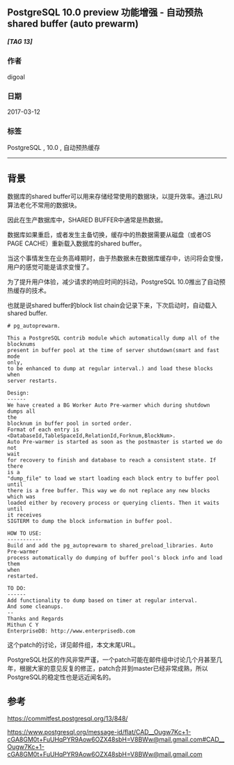 ## PostgreSQL 10.0 preview 功能增强 - 自动预热shared buffer (auto prewarm)  
##### [TAG 13]
                          
### 作者                                                                       
digoal                     
                            
### 日期                       
2017-03-12                      
                        
### 标签                     
PostgreSQL , 10.0 , 自动预热缓存  
                          
----                    
                             
## 背景              
数据库的shared buffer可以用来存储经常使用的数据块，以提升效率。通过LRU算法老化不常用的数据块。  
  
因此在生产数据库中，SHARED BUFFER中通常是热数据。  
  
数据库如果重启，或者发生主备切换，缓存中的热数据需要从磁盘（或者OS PAGE CACHE）重新载入数据库的shared buffer。  
  
当这个事情发生在业务高峰期时，由于热数据未在数据库缓存中，访问将会变慢，用户的感觉可能是请求变慢了。  
  
为了提升用户体验，减少请求的响应时间的抖动，PostgreSQL 10.0推出了自动预热缓存的技术。  
  
也就是说shared buffer的block list chain会记录下来，下次启动时，自动载入shared buffer.  
  
```  
# pg_autoprewarm.  
  
This a PostgreSQL contrib module which automatically dump all of the  
blocknums  
present in buffer pool at the time of server shutdown(smart and fast mode  
only,  
to be enhanced to dump at regular interval.) and load these blocks when  
server restarts.  
  
Design:  
------  
We have created a BG Worker Auto Pre-warmer which during shutdown dumps all  
the  
blocknum in buffer pool in sorted order.  
Format of each entry is  
<DatabaseId,TableSpaceId,RelationId,Forknum,BlockNum>.  
Auto Pre-warmer is started as soon as the postmaster is started we do not  
wait  
for recovery to finish and database to reach a consistent state. If there  
is a  
"dump_file" to load we start loading each block entry to buffer pool until  
there is a free buffer. This way we do not replace any new blocks which was  
loaded either by recovery process or querying clients. Then it waits until  
it receives  
SIGTERM to dump the block information in buffer pool.  
  
HOW TO USE:  
-----------  
Build and add the pg_autoprewarm to shared_preload_libraries. Auto  
Pre-warmer  
process automatically do dumping of buffer pool's block info and load them  
when  
restarted.  
  
TO DO:  
------  
Add functionality to dump based on timer at regular interval.  
And some cleanups.  
--   
Thanks and Regards  
Mithun C Y  
EnterpriseDB: http://www.enterprisedb.com  
```  
  
这个patch的讨论，详见邮件组，本文末尾URL。  
  
PostgreSQL社区的作风非常严谨，一个patch可能在邮件组中讨论几个月甚至几年，根据大家的意见反复的修正，patch合并到master已经非常成熟，所以PostgreSQL的稳定性也是远近闻名的。  
        
## 参考        
https://commitfest.postgresql.org/13/848/   
    
https://www.postgresql.org/message-id/flat/CAD__Ougw7Kc+1-cGA8GM0t+FuUHqPYR9Aow6OZX48sbH=V8BWw@mail.gmail.com#CAD__Ougw7Kc+1-cGA8GM0t+FuUHqPYR9Aow6OZX48sbH=V8BWw@mail.gmail.com  
